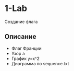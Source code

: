 # 1-Lab
Создание флага

## Описание
- Флаг Франции
- Узор a
- График y=x^2
- Диаграмма по sequence.txt
